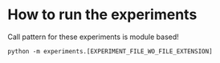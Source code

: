 # How to run the experiments
Call pattern for these experiments is module based!

```
python -m experiments.[EXPERIMENT_FILE_WO_FILE_EXTENSION]
```